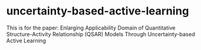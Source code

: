 # uncertainty-based-active-learning
This is for the paper: Enlarging Applicability Domain of Quantitative Structure-Activity Relationship (QSAR) Models Through Uncertainty-based Active Learning
